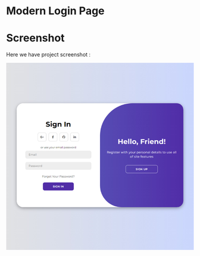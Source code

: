 # Modern Login Page

# Screenshot
Here we have project screenshot :

![screenshot](screenshot.jpg)

